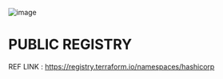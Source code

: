 ![image](https://github.com/pavankumar0077/terraform-zero-to-hero/assets/40380941/496ac062-c14a-4e23-9043-b1fd196b8162)

# PUBLIC REGISTRY

REF LINK : https://registry.terraform.io/namespaces/hashicorp
